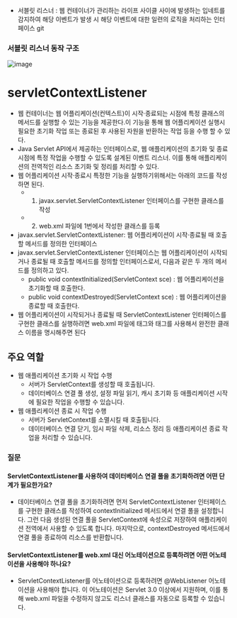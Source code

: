 - 서블릿 리스너 : 웹 컨테이너가 관리하는 라이프 사이클 사이에 발생하는 입네트를 감지하여 해당 이벤트가 발생 시 해당 이벤트에 대한 일련의 로직을 처리하는 인터페이스 git

### 서블릿 리스너 동작 구조 
![image](https://github.com/user-attachments/assets/5d18c53e-486d-49fe-b59f-3f1f042dfff2)

# servletContextListener
- 웹 컨테이너는 웹 어플리케이션(컨텍스트)이 시작·종료되는 시점에 특정 클래스의 메서드를 실행할 수 있는 기능을 제공한다.이 기능을 통해 웹 어플리케이션 실행시 필요한 초기화 작업 또는 종료된 후 사용된 자원을 반환하는 작업 등을 수행 할 수 있다. 
-  Java Servlet API에서 제공하는 인터페이스로, 웹 애플리케이션의 초기화 및 종료 시점에 특정 작업을 수행할 수 있도록 설계된 이벤트 리스너. 이를 통해 애플리케이션의 전역적인 리소스 초기화 및 정리를 처리할 수 있다.
-  웹 어플리케이션 시작·종료시 특정한 기능을 실행하기위해서는 아래의 코드를 작성하면 된다.
    - 1. javax.servlet.ServletContextListener 인터페이스를 구현한 클래스를 작성
    - 2. web.xml 파일에 1번에서 작성한 클래스를 등록
- javax.servlet.ServletContextListener: 웹 어플리케이션이 시작·종료될 때 호출할 메서드를 정의한 인터페이스
- javax.servlet.ServletContextListener 인터페이스는 웹 어플리케이션이 시작되거나 종료될 때 호출할 메서드를 정의할 인터페이스로서, 다음과 같은 두 개의 메서드를 정의하고 있다.
    - public void contextInitialized(ServletContext sce) : 웹 어플리케이션을 초기화할 때 호출한다.
    - public void contextDestroyed(ServletContext sce) : 웹 어플리케이션을 종료할 때 호출한다.
- 웹 어플리케이션이 시작되거나 종료될 때 ServletContextListener 인터페이스를 구현한 클래스를 실행하려면 web.xml 파일에 <listener> 태그와 <listener-class> 태그를 사용해서 완전한 클래스 이름을 명시해주면 된다

## 주요 역할
- 웹 애플리케이션 초기화 시 작업 수행
    - 서버가 ServletContext를 생성할 때 호출됩니다.
    - 데이터베이스 연결 풀 생성, 설정 파일 읽기, 캐시 초기화 등 애플리케이션 시작에 필요한 작업을 수행할 수 있습니다.
- 웹 애플리케이션 종료 시 작업 수행
    - 서버가 ServletContext를 소멸시킬 때 호출됩니다.
    - 데이터베이스 연결 닫기, 임시 파일 삭제, 리소스 정리 등 애플리케이션 종료 작업을 처리할 수 있습니다.

### 질문
#### ServletContextListener를 사용하여 데이터베이스 연결 풀을 초기화하려면 어떤 단계가 필요한가요?
- 데이터베이스 연결 풀을 초기화하려면 먼저 ServletContextListener 인터페이스를 구현한 클래스를 작성하여 contextInitialized 메서드에서 연결 풀을 설정합니다. 그런 다음 생성된 연결 풀을 ServletContext에 속성으로 저장하여 애플리케이션 전역에서 사용할 수 있도록 합니다. 마지막으로, contextDestroyed 메서드에서 연결 풀을 종료하여 리소스를 반환합니다.

#### ServletContextListener를 web.xml 대신 어노테이션으로 등록하려면 어떤 어노테이션을 사용해야 하나요?
- ServletContextListener를 어노테이션으로 등록하려면 @WebListener 어노테이션을 사용해야 합니다. 이 어노테이션은 Servlet 3.0 이상에서 지원하며, 이를 통해 web.xml 파일을 수정하지 않고도 리스너 클래스를 자동으로 등록할 수 있습니다.


